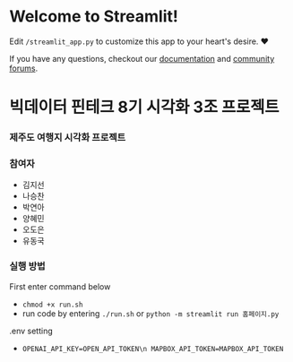 # Welcome to Streamlit!

Edit `/streamlit_app.py` to customize this app to your heart's desire. :heart:

If you have any questions, checkout our [documentation](https://docs.streamlit.io) and [community
forums](https://discuss.streamlit.io).

# 빅데이터 핀테크 8기 시각화 3조 프로젝트
### 제주도 여행지 시각화 프로젝트

### 참여자
- 김지선
- 나승찬
- 박연아
- 양혜민
- 오도은
- 유동국
  
### 실행 방법
First enter command below
- `chmod +x run.sh`
- run code by entering `./run.sh` or `python -m streamlit run 홈페이지.py`

.env setting
- `OPENAI_API_KEY=OPEN_API_TOKEN\n
MAPBOX_API_TOKEN=MAPBOX_API_TOKEN`